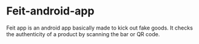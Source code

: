 # Feit-android-app
Feit app is an android app basically made to kick out fake goods. It checks the authenticity of a product by scanning the bar or QR code.

